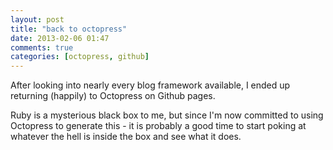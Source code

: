 ```yaml
---
layout: post
title: "back to octopress"
date: 2013-02-06 01:47
comments: true
categories: [octopress, github]
---
```


After looking into nearly every blog framework available, I ended up returning (happily) to Octopress on Github pages.

Ruby is a mysterious black box to me, but since I'm now committed to using Octopress to generate this - it is probably a good time to start poking at whatever the hell is inside the box and see what it does.


